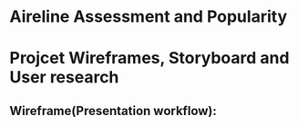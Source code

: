 # Aireline Assessment and Popularity<br>
# Projcet Wireframes, Storyboard and User research

## Wireframe(Presentation workflow):
